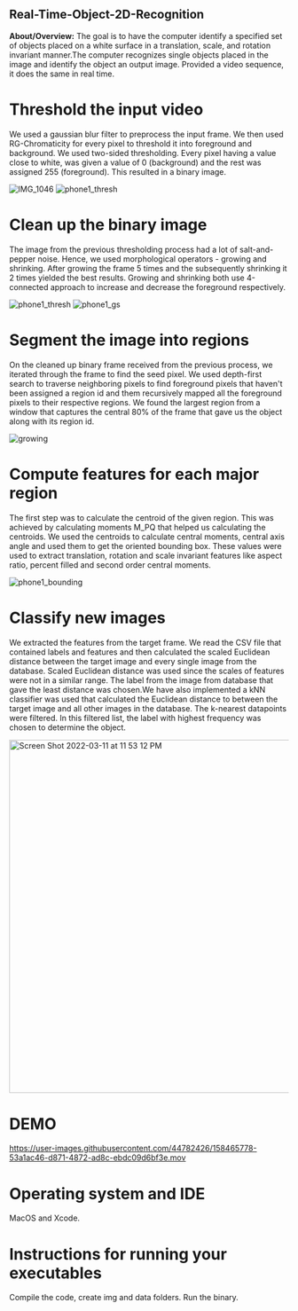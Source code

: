## Real-Time-Object-2D-Recognition

**About/Overview:**
The goal is to have the computer identify a specified set of objects placed on a white surface in a translation, scale, and rotation invariant manner.The computer recognizes single objects placed in the image and identify the object an output image. Provided a video sequence, it does the same in real time.

# Threshold the input video

We used a gaussian blur filter to preprocess the input frame. We then used RG-Chromaticity for every pixel to threshold it into foreground and background. We used two-sided thresholding. Every pixel having a value close to white, was given a value of 0 (background) and the rest was assigned 255 (foreground). This resulted in a binary image.

![IMG_1046](https://user-images.githubusercontent.com/44782426/158461881-a44244b8-9b44-45fa-b60d-310990e0cc4d.JPG)
![phone1_thresh](https://user-images.githubusercontent.com/44782426/158461897-aef0094a-1cc0-4c76-b969-09978f3e0bd3.jpg)

# Clean up the binary image

The image from the previous thresholding process had a lot of salt-and-pepper noise. Hence, we used morphological operators - growing and shrinking. After growing the frame 5 times and the subsequently shrinking it 2 times yielded the best results. Growing and shrinking both use 4-connected approach to increase and decrease the foreground respectively.

![phone1_thresh](https://user-images.githubusercontent.com/44782426/158462323-6fd5da17-a84e-4552-9cdb-bf6e6de5104c.jpg)
![phone1_gs](https://user-images.githubusercontent.com/44782426/158462330-b9b9c492-2020-47fe-903d-5392d26522a9.jpg)

# Segment the image into regions

On the cleaned up binary frame received from the previous process, we iterated through the frame to find the seed pixel. We used depth-first search to traverse neighboring pixels to find foreground pixels that haven't been assigned a region id and them recursively mapped all the foreground pixels to their respective regions. We found the largest region from a window that captures the central 80% of the frame that gave us the object along with its region id.

![growing](https://user-images.githubusercontent.com/44782426/158466551-9a648306-f064-49de-acd9-55c93a292c9e.png)


# Compute features for each major region

The first step was to calculate the centroid of the given region. This was achieved by calculating moments M_PQ that helped us calculating the centroids. We used the centroids to calculate central moments, central axis angle and used them to get the oriented bounding box. These values were used to extract translation, rotation and scale invariant features like aspect ratio, percent filled and second order central moments.

![phone1_bounding](https://user-images.githubusercontent.com/44782426/158462818-fb7384ce-28b2-4abe-a7ed-5438fb53175e.jpg)

# Classify new images

We extracted the features from the target frame. We read the CSV file that contained labels and features and then calculated the scaled Euclidean distance between the target image and every single image from the database. Scaled Euclidean distance was used since the scales of features were not in a similar range. The label from the image from database that gave the least distance was chosen.We have also implemented a kNN classifier was used that calculated the Euclidean distance to between the target image and all other images in the database. The k-nearest datapoints were filtered. In this filtered list, the label with highest frequency was chosen to determine the object.

<img width="637" alt="Screen Shot 2022-03-11 at 11 53 12 PM" src="https://user-images.githubusercontent.com/44782426/158463044-ba0cc795-d986-4fa9-9ad1-8270d04ca58f.png">


# DEMO

https://user-images.githubusercontent.com/44782426/158465778-53a1ac46-d871-4872-ad8c-ebdc09d6bf3e.mov

# Operating system and IDE

MacOS and Xcode.

# Instructions for running your executables

Compile the code, create img and data folders. Run the binary. 
